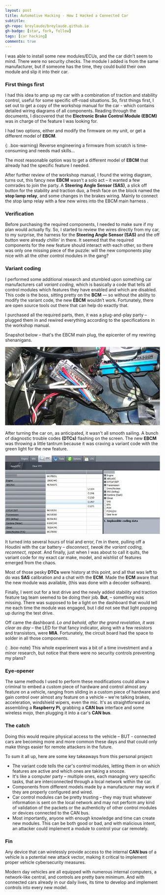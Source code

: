 ```yaml
---
layout: post
title: Automotive Hacking - How I Hacked a Connected Car 
subtitle: 
gh-repo: breylaude/breylaude.github.io
gh-badge: [star, fork, follow]
tags: [car hacking]
comments: true
---
```


I was able to install some new modules/ECUs, and the car didn't seem to mind. There were no security checks. The module I added is from the same manufacturer, but if someone has the time, they could build their own module and slip it into their car.

### First things first
I had this idea to amp up my car with a combination of traction and stability control, useful for some specific off-road situations. So, first things first, I set out to get a copy of the workshop manual for the car - which contains detailed wiring diagrams of all components. Reading through the documents, I discovered that the **Electronic Brake Control Module (EBCM)** was in charge of the feature I was looking for.

I had two options, either and modify the firmware on my unit, or get a different model of **EBCM**. 

{: .box-warning}
Reverse engineering a firmware from scratch is time-consuming and needs mad skills...

The most reasonable option was to get a different model of **EBCM** that already had the specific feature I needed.

After further review of the workshop manual, I found the wiring diagram, turns out, this fancy new **EBCM** wasn't a solo act – it wanted a few comrades to join the party. A **Steering Angle Sensor (SAS)**, a slick off button for the stability and traction duo, a fresh face on the block named the **stop lamp relay**, and some changes in the brakes wiring. Mainly to connect the stop lamp relay with a few new wires into the EBCM main harness .

### Verification
Before purchasing the required components, I needed to make sure if my plan would actually fly. So, I started to review the wires directly from my car, to my surprise, the harness for the **Steering Angle Sensor (SAS)** and the off button were already chillin' in there. It seemed that the required components for the new feature should interact with each other, so there was only one missing piece of the puzzle: will the new components play nice with all the other control modules in the gang?

### Variant coding
I performed some additional research and stumbled upon something car manufacturers call *variant coding*, which is basically a code that tells all control modules which features they have enabled and which are disabled. This code is the boss, sitting pretty on the **BCM**  — so without the ability to modify the variant code, the new **EBCM** wouldn’t work. Fortunately, there are open source tools out there that can help do exactly that.

I purchased all the required parts, then, it was a plug-and-play party – plugged them in and rewired everything according to the specifications in the workshop manual. 

Snapshot below – that's the EBCM main plug, the epicenter of my rewiring shenanigans.

![EBC main plug](/assets/img/si-vehicle-cybersecurity-main-plug.png "EBC Main plug")

After turning the car on, as anticipated, it wasn't all smooth sailing.  A bunch of diagnostic trouble codes **(DTCs)** flashing on the screen. The new **EBCM** was throwing a little tantrum because it was craving a variant code with the green light for the new feature.

![](/assets/img/Fig1_cns.png)

It turned into several hours of trial and error, I'm in there, pulling off a Houdini with the car battery – *disconnect, tweak the variant coding, reconnect, repeat*. And finally, just when I was about to call it quits, the variant code for my exact car make, model, and wishlist of features emerged from the chaos.

Most of those pesky **DTCs** were history at this point, and all that was left to do was **SAS** calibration and a chat with the **ECM**.
Made the **ECM** aware that the new module was available, (this was done with a decoder software).

Finally, I went out for a test drive and the newly added stability and traction feature tag team seemed to be doing their job. **But**, – something was missing. There was supposed to be a light on the dashboard that would tell me each time the module was engaged, but I did not see that light popping up during the test drive. 

Off came the dashboard. *Lo and behold, after the grand revelation, it was clear as day* – the LED for that fancy indicator, along with a few resistors and transistors, were **MIA**. Fortunately, the circuit board had the space to solder in all those components.

{: .box-note}
This whole experiment was a bit of a time investment and a minor research, but notice that there were no security controls preventing my plans?

### Eye-opener
The same methods I used to perform these modifications could allow a criminal to embed a custom piece of hardware and control almost any feature on a vehicle, ranging from sliding in a custom piece of hardware and gain control over almost any feature on a vehicle – we're talking brakes, acceleration, windshield wipers, even the mic. It's as straightforward as assembling a **Raspberry Pi**, grabbing a **CAN bus** interface and some wireless mojo, then plugging it into a car's **CAN bus**. 

### The catch
Doing this would require physical access to the vehicle – BUT - connected cars are becoming more and more common these days and that could only make things easier for remote attackers in the future.


To sum it all up, here are some key takeaways from this personal project:
- The variant code tells the car's control modules, letting them in on which features are active and which ones are taking a snooze.
- It's like a computer party – multiple ones, each managing very specific tasks, that are interconnected through a local network within the car.
- Components from different models made by a manufacturer may work if they are properly configured and wired.
- Car control modules can be pretty trusting – they may trust whatever information is sent on the local network and may not perform any kind of validation of the packets or the authenticity of other control modules or devices connected to the CAN bus.
- Most importantly, anyone with enough knowledge and time can create new modules. This can be both good or bad, and with malicious intent, an attacker could implement a module to control your car remotely.

### Fin
Any device that can wirelessly provide access to the internal **CAN bus** of a vehicle is a potential new attack vector, making it critical to implement proper vehicle cybersecurity measures.

Modern day vehicles are all equipped with numerous internal computers, a network-like central, and controls are pretty bare minimum. And with connected cars already in our daily lives, its time to develop and implement controls into every new model.
